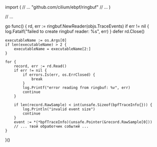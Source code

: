 
import (
    // ...
    "github.com/cilium/ebpf/ringbuf"
    // ...
)

// ...

go func() {
    rd, err := ringbuf.NewReader(objs.TraceEvents)
    if err != nil {
        log.Fatalf("failed to create ringbuf reader: %s", err)
    }
    defer rd.Close()

    executableName := os.Args[0]
    if len(executableName) > 2 {
        executableName = executableName[2:]
    }

    for {
        record, err := rd.Read()
        if err != nil {
            if errors.Is(err, os.ErrClosed) {
                break
            }
            log.Printf("error reading from ringbuf: %v", err)
            continue
        }

        if len(record.RawSample) < int(unsafe.Sizeof(bpfTraceInfo{})) {
            log.Println("invalid event size")
            continue
        }
        event := *(*bpfTraceInfo)(unsafe.Pointer(&record.RawSample[0]))
        // ... твой обработчик событий ...
    }
}()

